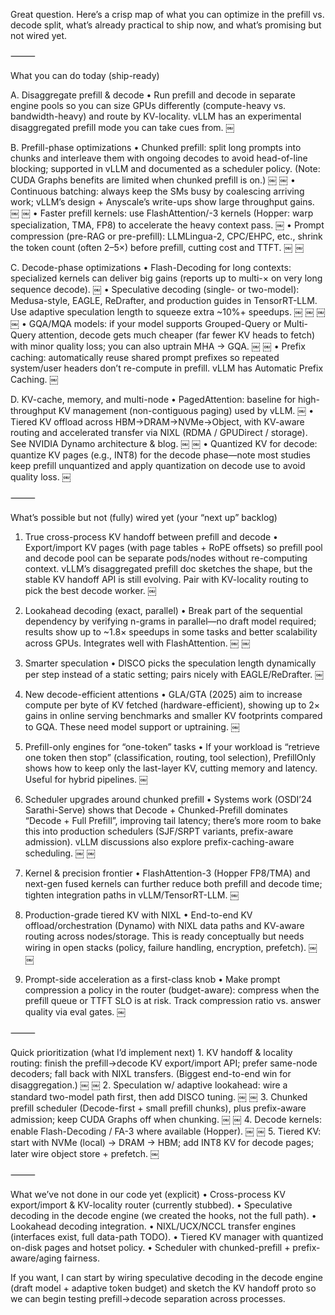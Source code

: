 Great question. Here’s a crisp map of what you can optimize in the prefill vs. decode split, what’s already practical to ship now, and what’s promising but not wired yet.

⸻

What you can do today (ship-ready)

A. Disaggregate prefill & decode
	•	Run prefill and decode in separate engine pools so you can size GPUs differently (compute-heavy vs. bandwidth-heavy) and route by KV-locality. vLLM has an experimental disaggregated prefill mode you can take cues from.  ￼

B. Prefill-phase optimizations
	•	Chunked prefill: split long prompts into chunks and interleave them with ongoing decodes to avoid head-of-line blocking; supported in vLLM and documented as a scheduler policy. (Note: CUDA Graphs benefits are limited when chunked prefill is on.)  ￼ ￼
	•	Continuous batching: always keep the SMs busy by coalescing arriving work; vLLM’s design + Anyscale’s write-ups show large throughput gains.  ￼ ￼
	•	Faster prefill kernels: use FlashAttention/-3 kernels (Hopper: warp specialization, TMA, FP8) to accelerate the heavy context pass.  ￼
	•	Prompt compression (pre-RAG or pre-prefill): LLMLingua-2, CPC/EHPC, etc., shrink the token count (often 2–5×) before prefill, cutting cost and TTFT.  ￼ ￼

C. Decode-phase optimizations
	•	Flash-Decoding for long contexts: specialized kernels can deliver big gains (reports up to multi-× on very long sequence decode).  ￼
	•	Speculative decoding (single- or two-model): Medusa-style, EAGLE, ReDrafter, and production guides in TensorRT-LLM. Use adaptive speculation length to squeeze extra ~10%+ speedups.  ￼ ￼ ￼ ￼
	•	GQA/MQA models: if your model supports Grouped-Query or Multi-Query attention, decode gets much cheaper (far fewer KV heads to fetch) with minor quality loss; you can also uptrain MHA → GQA.  ￼ ￼
	•	Prefix caching: automatically reuse shared prompt prefixes so repeated system/user headers don’t re-compute in prefill. vLLM has Automatic Prefix Caching.  ￼

D. KV-cache, memory, and multi-node
	•	PagedAttention: baseline for high-throughput KV management (non-contiguous paging) used by vLLM.  ￼
	•	Tiered KV offload across HBM→DRAM→NVMe→Object, with KV-aware routing and accelerated transfer via NIXL (RDMA / GPUDirect / storage). See NVIDIA Dynamo architecture & blog.  ￼ ￼
	•	Quantized KV for decode: quantize KV pages (e.g., INT8) for the decode phase—note most studies keep prefill unquantized and apply quantization on decode use to avoid quality loss.  ￼

⸻

What’s possible but not (fully) wired yet (your “next up” backlog)

1) True cross-process KV handoff between prefill and decode
	•	Export/import KV pages (with page tables + RoPE offsets) so prefill pool and decode pool can be separate pods/nodes without re-computing context. vLLM’s disaggregated prefill doc sketches the shape, but the stable KV handoff API is still evolving. Pair with KV-locality routing to pick the best decode worker.  ￼

2) Lookahead decoding (exact, parallel)
	•	Break part of the sequential dependency by verifying n-grams in parallel—no draft model required; results show up to ~1.8× speedups in some tasks and better scalability across GPUs. Integrates well with FlashAttention.  ￼ ￼

3) Smarter speculation
	•	DISCO picks the speculation length dynamically per step instead of a static setting; pairs nicely with EAGLE/ReDrafter.  ￼

4) New decode-efficient attentions
	•	GLA/GTA (2025) aim to increase compute per byte of KV fetched (hardware-efficient), showing up to 2× gains in online serving benchmarks and smaller KV footprints compared to GQA. These need model support or uptraining.  ￼

5) Prefill-only engines for “one-token” tasks
	•	If your workload is “retrieve one token then stop” (classification, routing, tool selection), PrefillOnly shows how to keep only the last-layer KV, cutting memory and latency. Useful for hybrid pipelines.  ￼

6) Scheduler upgrades around chunked prefill
	•	Systems work (OSDI’24 Sarathi-Serve) shows that Decode + Chunked-Prefill dominates “Decode + Full Prefill”, improving tail latency; there’s more room to bake this into production schedulers (SJF/SRPT variants, prefix-aware admission). vLLM discussions also explore prefix-caching-aware scheduling.  ￼ ￼

7) Kernel & precision frontier
	•	FlashAttention-3 (Hopper FP8/TMA) and next-gen fused kernels can further reduce both prefill and decode time; tighten integration paths in vLLM/TensorRT-LLM.  ￼

8) Production-grade tiered KV with NIXL
	•	End-to-end KV offload/orchestration (Dynamo) with NIXL data paths and KV-aware routing across nodes/storage. This is ready conceptually but needs wiring in open stacks (policy, failure handling, encryption, prefetch).  ￼ ￼

9) Prompt-side acceleration as a first-class knob
	•	Make prompt compression a policy in the router (budget-aware): compress when the prefill queue or TTFT SLO is at risk. Track compression ratio vs. answer quality via eval gates.  ￼

⸻

Quick prioritization (what I’d implement next)
	1.	KV handoff & locality routing: finish the prefill→decode KV export/import API; prefer same-node decoders; fall back with NIXL transfers. (Biggest end-to-end win for disaggregation.)  ￼ ￼
	2.	Speculation w/ adaptive lookahead: wire a standard two-model path first, then add DISCO tuning.  ￼ ￼
	3.	Chunked prefill scheduler (Decode-first + small prefill chunks), plus prefix-aware admission; keep CUDA Graphs off when chunking.  ￼ ￼
	4.	Decode kernels: enable Flash-Decoding / FA-3 where available (Hopper).  ￼ ￼
	5.	Tiered KV: start with NVMe (local) → DRAM → HBM; add INT8 KV for decode pages; later wire object store + prefetch.  ￼

⸻

What we’ve not done in our code yet (explicit)
	•	Cross-process KV export/import & KV-locality router (currently stubbed).
	•	Speculative decoding in the decode engine (we created the hooks, not the full path).
	•	Lookahead decoding integration.
	•	NIXL/UCX/NCCL transfer engines (interfaces exist, full data-path TODO).
	•	Tiered KV manager with quantized on-disk pages and hotset policy.
	•	Scheduler with chunked-prefill + prefix-aware/aging fairness.

If you want, I can start by wiring speculative decoding in the decode engine (draft model + adaptive token budget) and sketch the KV handoff proto so we can begin testing prefill→decode separation across processes.
